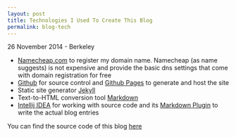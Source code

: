 ```yaml
---
layout: post
title: Technologies I Used To Create This Blog
permalink: blog-tech
---
```


<p class="meta">26 November 2014 - Berkeley</p>

* [Namecheap.com][namecheap] to register my domain name. Namecheap (as name suggests) is not expensive and provide the
basic dns settings that come with domain registration for free
* [Github][github] for source control and [Github Pages][github_pages] to generate and host the site
* Static site generator [Jekyll][jekyll]
* Text-to-HTML conversion tool [Markdown][md]
* [Intellij IDEA][intellij] for working with source code and its [Markdown Plugin][intellij_md] to write the actual blog entries

You can find the source code of this blog [here][blog_src]

[namecheap]: https://www.namecheap.com
[github_pages]: https://pages.github.com
[github]: http://github.com
[jekyll]: http://jekyllrb.com
[md]: http://daringfireball.net
[intellij]: https://www.jetbrains.com/idea
[intellij_md]: https://plugins.jetbrains.com/plugin/5970?pr=phpStorm
[blog_src]: https://github.com/igorekbsu/igorekbsu.github.io

